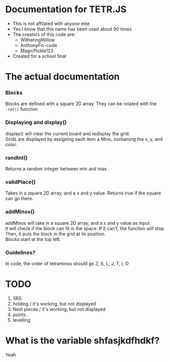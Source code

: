 # Documentation for TETR.JS
- This is not affilated with anyone else
- Yes I know that this name has been used about 90 times
- The creators of this code are:
  - WitheringWillow
  - AnthonyFic-code
  - MagicPickle123
- Created for a school final

# The actual documentation 
### Blocks
Blocks are defined with a square 2D array. They can be rotated with the `.rot()` function

### Displaying and display()
display() will clear the current board and redisplay the grid.  
Grids are displayed by assigning each item a Mino, containing the x, y, and color.

### randInt()
Returns a random integer between min and max.

### validPlace()
Takes in a square 2D array, and a x and y value.
Returns true if the square can go there.

### addMinos()
addMinos will take in a square 2D array, and a x and y value as input.  
It will check if the block can fit in the space. If it can't, the function will stop.  
Then, it puts the block in the grid at its position.  
Blocks start at the top left.

### Guidelines?
In code, the order of tetraminos should go Z, S, L, J, T, I, O

# TODO
1) SRS
2) holding / it's working, but not displayed
3) Next pieces / it's working, but not displayed
4) points
5) levelling

# What is the variable shfasjkdfhdkf?
Yeah
